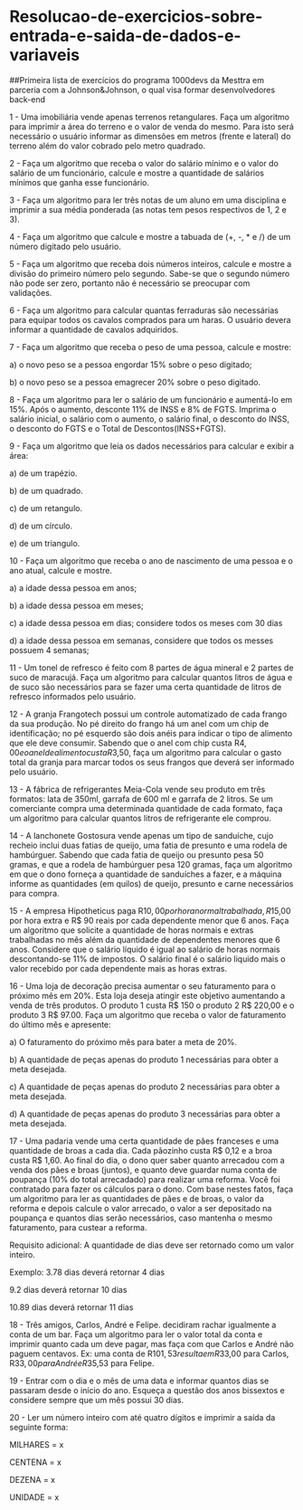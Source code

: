 # Resolucao-de-exercicios-sobre-entrada-e-saida-de-dados-e-variaveis
##Primeira lista de exercícios do programa 1000devs da Mesttra em parceria com a Johnson&Johnson, o qual visa formar desenvolvedores back-end

1 - Uma imobiliária vende apenas terrenos retangulares. Faça um algoritmo para imprimir a área do terreno e o valor de venda do mesmo. Para isto será necessário o 
usuário informar as dimensões em metros (frente e lateral) do terreno além do valor cobrado pelo metro quadrado.

2 - Faça um algoritmo que receba o valor do salário mínimo e o valor do salário de um funcionário, calcule e mostre a quantidade de salários mínimos que ganha esse 
funcionário.

3 - Faça um algoritmo para ler três notas de um aluno em uma disciplina e imprimir a sua média ponderada (as notas tem pesos respectivos de 1, 2 e 3).

4 - Faça um algoritmo que calcule e mostre a tabuada de (+, -, * e /) de um número digitado pelo usuário.

5 - Faça um algoritmo que receba dois números inteiros, calcule e mostre a divisão do primeiro número pelo segundo. Sabe-se que o segundo número não pode ser zero,
portanto não é necessário se preocupar com validações.

6 - Faça um algoritmo para calcular quantas ferraduras são necessárias para equipar todos os cavalos comprados para um haras. O usuário devera informar a quantidade de 
cavalos adquiridos.

7 - Faça um algoritmo que receba o peso de uma pessoa, calcule e mostre:

a) o novo peso se a pessoa engordar 15% sobre o peso digitado;

b) o novo peso se a pessoa emagrecer 20% sobre o peso digitado.

8 - Faça um algoritmo para ler o salário de um funcionário e aumentá-Io em 15%. Após o aumento, desconte 11% de INSS e 8% de FGTS. Imprima o salário inicial, o salário
com o aumento, o salário final, o desconto do INSS, o desconto do FGTS e o Total de Descontos(INSS+FGTS).

9 - Faça um algoritmo que leia os dados necessários para calcular e exibir a área:

a) de um trapézio.

b) de um quadrado.

c) de um retangulo.

d) de um círculo.

e) de um triangulo.

10 - Faça um algoritmo que receba o ano de nascimento de uma pessoa e o ano atual, calcule e mostre.

a) a idade dessa pessoa em anos;

b) a idade dessa pessoa em meses;

c) a idade dessa pessoa em dias; considere todos os meses com 30 dias

d) a idade dessa pessoa em semanas, considere que todos os messes possuem 4 semanas;

11 - Um tonel de refresco é feito com 8 partes de água mineral e 2 partes de suco de maracujá. Faça um algoritmo para calcular quantos litros de água e de suco são
necessários para se fazer uma certa quantidade de litros de refresco informados pelo usuário.

12 - A granja Frangotech possui um controle automatizado de cada frango da sua produção. No pé direito do frango há um anel com um chip de identificação; no pé 
esquerdo são dois anéis para indicar o tipo de alimento que ele deve consumir. Sabendo que o anel com chip custa R$4,00 e o anel de alimento custa R$3,50, faça um 
algoritmo para calcular o gasto total da granja para marcar todos os seus frangos que deverá ser informado pelo usuário.

13 - A fábrica de refrigerantes Meia-Cola vende seu produto em três formatos: lata de 350ml, garrafa de 600 ml e garrafa de 2 litros. Se um comerciante compra uma 
determinada quantidade de cada formato, faça um algoritmo para calcular quantos litros de refrigerante ele comprou.

14 - A lanchonete Gostosura vende apenas um tipo de sanduíche, cujo recheio inclui duas fatias de queijo, uma fatia de presunto e uma rodela de hambúrguer. Sabendo que 
cada fatia de queijo ou presunto pesa 50 gramas, e que a rodela de hambúrguer pesa 120 gramas, faça um algoritmo em que o dono forneça a quantidade de sanduíches a 
fazer, e a máquina informe as quantidades (em quilos) de queijo, presunto e carne necessários para compra.

15 - A empresa Hipotheticus paga R$10,00 por hora normal trabalhada, R$15,00 por hora extra e R$ 90 reais por cada dependente menor que 6 anos. Faça um algoritmo que 
solicite a quantidade de horas normais e extras trabalhadas no mês além da quantidade de dependentes menores que 6 anos. Considere que o salário líquido é igual ao 
salário de horas normais descontando-se 11% de impostos. O salário final é o salário liquido mais o valor recebido por cada dependente mais as horas extras.

16 - Uma loja de decoração precisa aumentar o seu faturamento para o próximo mês em 20%. Esta loja deseja atingir este objetivo aumentando a venda de três produtos. O
produto 1 custa R$ 150 o produto 2 R$ 220,00 e o produto 3 R$ 97.00. Faça um algoritmo que receba o valor de faturamento do último mês e apresente:

a) O faturamento do próximo mês para bater a meta de 20%.

b) A quantidade de peças apenas do produto 1 necessárias para obter a meta desejada.

c) A quantidade de peças apenas do produto 2 necessárias para obter a meta desejada.

d) A quantidade de peças apenas do produto 3 necessárias para obter a meta desejada.

17 - Uma padaria vende uma certa quantidade de pães franceses e uma quantidade de broas a cada dia. Cada pãozinho custa R$ 0,12 e a broa custa R$ 1,60. Ao final do 
dia, o dono quer saber quanto arrecadou com a venda dos pães e broas (juntos), e quanto deve guardar numa conta de poupança (10% do total arrecadado) para realizar uma 
reforma. Você foi contratado para fazer os cálculos para o dono. Com base nestes fatos, faça um algoritmo para ler as quantidades de pães e de broas, o valor da 
reforma e depois calcule o valor arrecado, o valor a ser depositado na poupança e quantos dias serão necessários, caso mantenha o mesmo faturamento, para custear a 
reforma.

Requisito adicional: A quantidade de dias deve ser retornado como um valor inteiro.

Exemplo: 3.78 dias deverá retornar 4 dias

9.2 dias deverá retornar 10 dias

10.89 dias deverá retornar 11 dias

18 - Três amigos, Carlos, André e Felipe. decidiram rachar igualmente a conta de um bar. Faça um algoritmo para ler o valor total da conta e imprimir quanto cada um 
deve pagar, mas faça com que Carlos e André não paguem centavos. Ex: uma conta de R$101,53 resulta em R$33,00 para Carlos, R$33,00 para André e R$35,53 para Felipe.

19 - Entrar com o dia e o mês de uma data e informar quantos dias se passaram desde o início do ano. Esqueça a questão dos anos bissextos e considere sempre que um mês 
possui 30 dias.

20 - Ler um número inteiro com até quatro dígitos e imprimir a saída da seguinte forma:

MILHARES = x

CENTENA = x

DEZENA = x

UNIDADE = x
